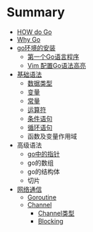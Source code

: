 # Summary

* [HOW do Go](README.md)
* [Why Go](chapter1.md)
* [go环境的安装](1-gohuan-jing-de-an-zhuang.md)
  * [第一个Go语言程序](1-gohuan-jing-de-an-zhuang/di-yi-ge-go-yu-yan-cheng-xu.md)
  * [Vim 配置Go语法高亮](1-gohuan-jing-de-an-zhuang/vim-pei-zhi-go-yu-fa-gao-liang.md)
* [基础语法](ji-chu-yu-fa.md)
  * [数据类型](shu-ju-lei-xing.md)
  * [变量](bian-liang.md)
  * [常量](chang-liang.md)
  * [运算符](yun-suan-fu.md)
  * [条件语句](tiao-jian-yu-ju.md)
  * [循环语句](xun-huan-yu-ju.md)
  * 函数及变量作用域
* 高级语法
  * [go中的指针](gozhong-de-zhi-zhen.md)
  * go的数组
  * go的结构体
  * 切片
* [网络通信](wang-luo-tong-xin.md)
  * [Goroutine](goroutine.md)
  * [Channel ](channel.md)
    * [Channel类型](channel/channellei-xing.md)
    * [Blocking](channel/blocking.md)

